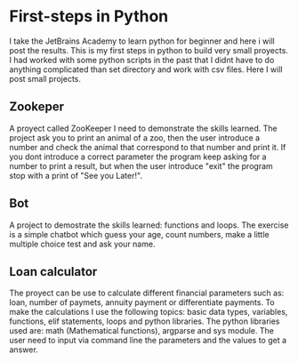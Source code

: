 # First-steps in Python
I take the JetBrains Academy to learn python for beginner and here i will post the results. This is my first steps in python to build  very small proyects. I had worked with some python scripts in the past that I didnt have to do anything complicated than set directory and work with csv files. Here I will post small projects.

## Zookeper
A proyect called ZooKeeper I need to demonstrate the skills learned. 
The project ask you to print an animal of a zoo, then the user introduce a number and check the animal that correspond to that number and print it.
If you dont introduce a correct parameter the program keep asking for a number to print a result, but when the user introduce "exit" the program stop with a print of "See you Later!".  


## Bot
A project to demostrate the skills learned: functions and loops.
The exercise is a simple chatbot which guess your age, count numbers, make a little multiple choice test and ask your name.


## Loan calculator
The proyect can be use to calculate different financial parameters such as: loan, number of paymets, annuity payment or differentiate payments. To make the
calculations I use the following topics: basic data types, variables, functions, elif statements, loops and python libraries. The python libraries used
are: math (Mathematical functions), argparse and sys module. The user need to input via command line the parameters and the values to get a answer.
